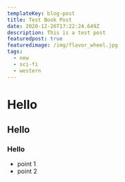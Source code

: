 ```yaml
---
templateKey: blog-post
title: Test Book Post
date: 2020-12-26T17:22:24.649Z
description: This is a test post
featuredpost: true
featuredimage: /img/flavor_wheel.jpg
tags:
  - new
  - sci-fi
  - western
---
```

# Hello

## Hello

### Hello

* point 1
* point 2

